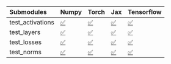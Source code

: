 | Submodules       | Numpy                                                                                                                           | Torch                                                                                                                           | Jax                                                                                                                             | Tensorflow                                                                                                                      |
|:-----------------|:--------------------------------------------------------------------------------------------------------------------------------|:--------------------------------------------------------------------------------------------------------------------------------|:--------------------------------------------------------------------------------------------------------------------------------|:--------------------------------------------------------------------------------------------------------------------------------|
| test_activations | <a href="https://github.com/unifyai/ivy/runs/8029095804?check_suite_focus=true" rel="noopener noreferrer" target="_blank">✅</a> | <a href="https://github.com/unifyai/ivy/runs/8029095974?check_suite_focus=true" rel="noopener noreferrer" target="_blank">✅</a> | <a href="https://github.com/unifyai/ivy/runs/8029096160?check_suite_focus=true" rel="noopener noreferrer" target="_blank">✅</a> | <a href="https://github.com/unifyai/ivy/runs/8029096332?check_suite_focus=true" rel="noopener noreferrer" target="_blank">✅</a> |
| test_layers      | <a href="https://github.com/unifyai/ivy/runs/8029095840?check_suite_focus=true" rel="noopener noreferrer" target="_blank">✅</a> | <a href="https://github.com/unifyai/ivy/runs/8029096002?check_suite_focus=true" rel="noopener noreferrer" target="_blank">✅</a> | <a href="https://github.com/unifyai/ivy/runs/8029096197?check_suite_focus=true" rel="noopener noreferrer" target="_blank">✅</a> | <a href="https://github.com/unifyai/ivy/runs/8029096394?check_suite_focus=true" rel="noopener noreferrer" target="_blank">✅</a> |
| test_losses      | <a href="https://github.com/unifyai/ivy/runs/8029095899?check_suite_focus=true" rel="noopener noreferrer" target="_blank">✅</a> | <a href="https://github.com/unifyai/ivy/runs/8029096042?check_suite_focus=true" rel="noopener noreferrer" target="_blank">✅</a> | <a href="https://github.com/unifyai/ivy/runs/8029096232?check_suite_focus=true" rel="noopener noreferrer" target="_blank">✅</a> | <a href="https://github.com/unifyai/ivy/runs/8029096464?check_suite_focus=true" rel="noopener noreferrer" target="_blank">✅</a> |
| test_norms       | <a href="https://github.com/unifyai/ivy/runs/8029095937?check_suite_focus=true" rel="noopener noreferrer" target="_blank">✅</a> | <a href="https://github.com/unifyai/ivy/runs/8029096072?check_suite_focus=true" rel="noopener noreferrer" target="_blank">✅</a> | <a href="https://github.com/unifyai/ivy/runs/8029096282?check_suite_focus=true" rel="noopener noreferrer" target="_blank">✅</a> | <a href="https://github.com/unifyai/ivy/runs/8029096534?check_suite_focus=true" rel="noopener noreferrer" target="_blank">✅</a> |